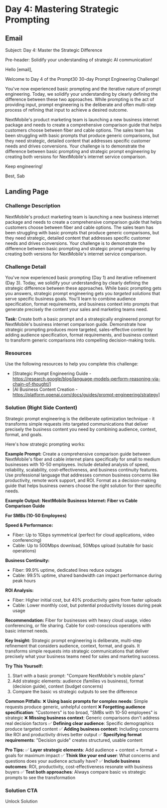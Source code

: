 # Day 4: Mastering Strategic Prompting

## Email
Subject: Day 4: Master the Strategic Difference

Pre-header: Solidify your understanding of strategic AI communication!

Hello [email],

Welcome to Day 4 of the Prompt30 30-day Prompt Engineering Challenge!

You've now experienced basic prompting and the iterative nature of prompt engineering. Today, we solidify your understanding by clearly defining the difference between these two approaches. While prompting is the act of providing input, prompt engineering is the deliberate and often multi-step process of refining that input to achieve a desired outcome.

NextMobile's product marketing team is launching a new business internet package and needs to create a comprehensive comparison guide that helps customers choose between fiber and cable options. The sales team has been struggling with basic prompts that produce generic comparisons, but they need strategic, detailed content that addresses specific customer needs and drives conversions. Your challenge is to demonstrate the difference between basic prompting and strategic prompt engineering by creating both versions for NextMobile's internet service comparison.

Keep engineering!

Best, Sab

## Landing Page

### Challenge Description
NextMobile's product marketing team is launching a new business internet package and needs to create a comprehensive comparison guide that helps customers choose between fiber and cable options. The sales team has been struggling with basic prompts that produce generic comparisons, but they need strategic, detailed content that addresses specific customer needs and drives conversions. Your challenge is to demonstrate the difference between basic prompting and strategic prompt engineering by creating both versions for NextMobile's internet service comparison.

### Challenge Detail
You've now experienced basic prompting (Day 1) and iterative refinement (Day 3). Today, we solidify your understanding by clearly defining the strategic difference between these approaches. While basic prompting gets you answers, strategic prompt engineering gets you *targeted solutions* that serve specific business goals. You'll learn to combine audience specification, format requirements, and business context into prompts that generate precisely the content your sales and marketing teams need.

**Task:**
Create both a basic prompt and a strategically engineered prompt for NextMobile's business internet comparison guide. Demonstrate how strategic prompting produces more targeted, sales-effective content by adding audience specification, format requirements, and business context to transform generic comparisons into compelling decision-making tools.

### Resources
Use the following resources to help you complete this challenge:
- [Strategic Prompt Engineering Guide - https://research.google/blog/language-models-perform-reasoning-via-chain-of-thought/]
- [AI Business Content Creation - https://platform.openai.com/docs/guides/prompt-engineering/strategy]

### Solution (Right Side Content)
Strategic prompt engineering is the deliberate optimization technique - it transforms simple requests into targeted communications that deliver precisely the business content you need by combining audience, context, format, and goals.

Here's how strategic prompting works:

**Example Prompt:**
Create a comprehensive comparison guide between NextMobile's fiber and cable internet plans specifically for small to medium businesses with 10-50 employees. Include detailed analysis of speed, reliability, scalability, cost-effectiveness, and business continuity features. Use professional language that addresses common business concerns like productivity, remote work support, and ROI. Format as a decision-making guide that helps business owners choose the right solution for their specific needs.

**Example Output:**
**NextMobile Business Internet: Fiber vs Cable Comparison Guide**

**For SMBs (10-50 Employees)**

**Speed & Performance:**
- Fiber: Up to 1Gbps symmetrical (perfect for cloud applications, video conferencing)
- Cable: Up to 500Mbps download, 50Mbps upload (suitable for basic operations)

**Business Continuity:**
- Fiber: 99.9% uptime, dedicated lines reduce outages
- Cable: 99.5% uptime, shared bandwidth can impact performance during peak hours

**ROI Analysis:**
- Fiber: Higher initial cost, but 40% productivity gains from faster uploads
- Cable: Lower monthly cost, but potential productivity losses during peak usage

**Recommendation:** Fiber for businesses with heavy cloud usage, video conferencing, or file sharing. Cable for cost-conscious operations with basic internet needs.

**Key Insight:**
Strategic prompt engineering is deliberate, multi-step refinement that considers audience, context, format, and goals. It transforms simple requests into strategic communications that deliver precisely what your business teams need for sales and marketing success.

**Try This Yourself:**
1. Start with a basic prompt: "Compare NextMobile's mobile plans"
2. Add strategic elements: audience (families vs business), format (decision guide), context (budget concerns)
3. Compare the basic vs strategic outputs to see the difference

**Common Pitfalls:**
❌ **Using basic prompts for complex needs**: Simple requests produce generic, unhelpful content
❌ **Forgetting audience specification**: "Customers" is too broad, "SMBs with 10-50 employees" is strategic
❌ **Missing business context**: Generic comparisons don't address real decision factors
✅ **Defining clear audience**: Specific demographics produce targeted content
✅ **Adding business context**: Including concerns like ROI and productivity drives better output
✅ **Specifying format requirements**: "Decision guide" creates structured, usable content

**Pro Tips:**
✅ **Layer strategic elements**: Add audience + context + format + goals for maximum impact
✅ **Think like your end user**: What concerns and questions does your audience actually have?
✅ **Include business outcomes**: ROI, productivity, cost-effectiveness resonate with business buyers
✅ **Test both approaches**: Always compare basic vs strategic prompts to see the transformation

### Solution CTA
Unlock Solution 